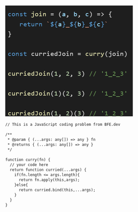 ![1_implement_curry__question.png](images/1_implement_curry__question.png)

``` JS
// This is a JavaScript coding problem from BFE.dev

/**
 * @param { (...args: any[]) => any } fn
 * @returns { (...args: any[]) => any }
 */

function curry(fn) {
  // your code here
  return function curried(...args) {
    if(fn.length <= args.length){
      return fn.apply(this,args);
    }else{
      return curried.bind(this,...args);
    }
  }
}
```